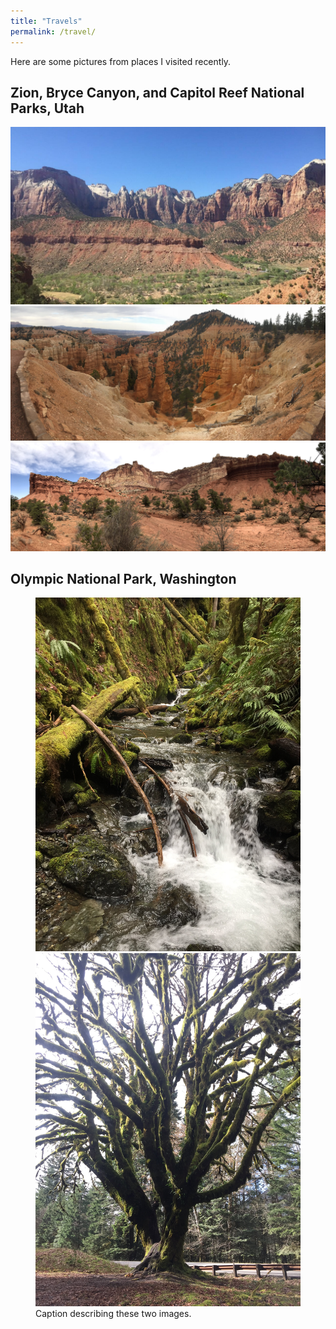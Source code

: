 ```yaml
---
title: "Travels"
permalink: /travel/
---
```


Here are some pictures from places I visited recently.

## Zion, Bryce Canyon, and Capitol Reef National Parks, Utah

<img src="/images/travel/IMG_1310.jpg">

<img src="/images/travel/IMG_1244.jpg">

<img src="/images/travel/IMG_3716.jpg">

## Olympic National Park, Washington

<figure class="half">
    <a href="/images/travel/IMG_0675.jpg"><img src="/images/travel/IMG_0675.jpg" class="rotateimg90"></a>
    <a href="/images/travel/IMG_0713.jpg"><img src="/images/travel/IMG_0713.jpg" class="rotateimg270"></a>
    <figcaption>Caption describing these two images.</figcaption>
</figure>
